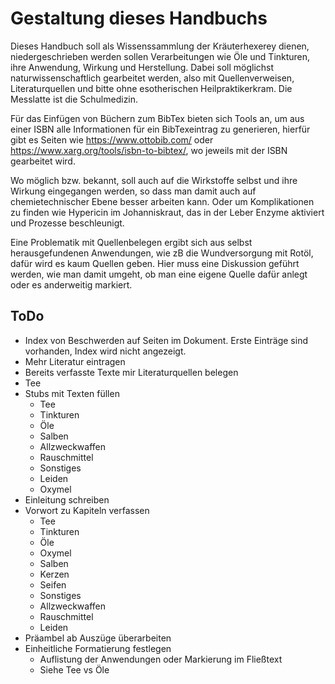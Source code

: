 # Gestaltung dieses Handbuchs

Dieses Handbuch soll als Wissenssammlung der Kräuterhexerey dienen, niedergeschrieben werden sollen Verarbeitungen wie Öle und Tinkturen, ihre Anwendung, Wirkung und Herstellung. Dabei soll möglichst naturwissenschaftlich gearbeitet werden, also mit Quellenverweisen, Literaturquellen und bitte ohne esotherischen Heilpraktikerkram. Die Messlatte ist die Schulmedizin.  

Für das Einfügen von Büchern zum BibTex bieten sich Tools an, um aus einer ISBN alle Informationen für ein BibTexeintrag zu generieren, hierfür gibt es Seiten wie <https://www.ottobib.com/> oder <https://www.xarg.org/tools/isbn-to-bibtex/>, wo jeweils mit der ISBN gearbeitet wird.  

Wo möglich bzw. bekannt, soll auch auf die Wirkstoffe selbst und ihre Wirkung eingegangen werden, so dass man damit auch auf chemietechnischer Ebene besser arbeiten kann. Oder um Komplikationen zu finden wie Hypericin im Johanniskraut, das in der Leber Enzyme aktiviert und Prozesse beschleunigt.  

Eine Problematik mit Quellenbelegen ergibt sich aus selbst herausgefundenen Anwendungen, wie zB die Wundversorgung mit Rotöl, dafür wird es kaum Quellen geben. Hier muss eine Diskussion geführt werden, wie man damit umgeht, ob man eine eigene Quelle dafür anlegt oder es anderweitig markiert.

## ToDo

- Index von Beschwerden auf Seiten im Dokument. Erste Einträge sind vorhanden, Index wird nicht angezeigt.
- Mehr Literatur eintragen
- Bereits verfasste Texte mir Literaturquellen belegen
- Tee
- Stubs mit Texten füllen
	- Tee
	- Tinkturen
	- Öle
	- Salben
	- Allzweckwaffen
	- Rauschmittel
	- Sonstiges
	- Leiden
	- Oxymel
- Einleitung schreiben
- Vorwort zu Kapiteln verfassen
	- Tee
	- Tinkturen
	- Öle
	- Oxymel
	- Salben
	- Kerzen
	- Seifen
	- Sonstiges
	- Allzweckwaffen
	- Rauschmittel
	- Leiden
- Präambel ab Auszüge überarbeiten
- Einheitliche Formatierung festlegen
	- Auflistung der Anwendungen oder Markierung im Fließtext
	- Siehe Tee vs Öle
